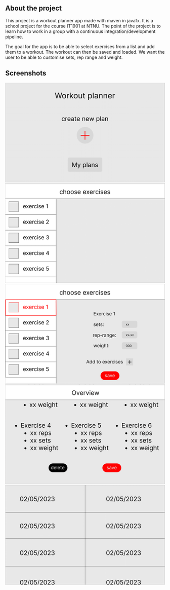 ## About the project

This project is a workout planner app made with maven in javafx. It is a school project for the course IT1901 at NTNU. The point of the project is to learn how to work in a group with a continuous integration/development pipeline.

The goal for the app is to be able to select exercises from a list and add them to a workout. The workout can then be saved and loaded. We want the user to be able to customise sets, rep range and weight.

## Screenshots

![home](../concepts/home.png)
![exercices](../concepts/exercices.png)
![exercices 2](../concepts/exercices-2.png)
![overview](../concepts/overview.png)
![plans](../concepts/plans.png)
